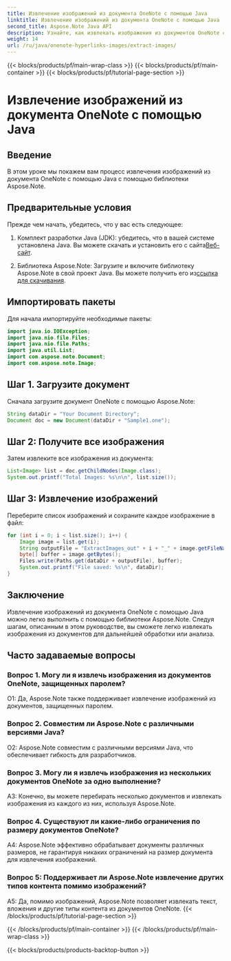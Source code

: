 ```yaml
---
title: Извлечение изображений из документа OneNote с помощью Java
linktitle: Извлечение изображений из документа OneNote с помощью Java
second_title: Aspose.Note Java API
description: Узнайте, как извлекать изображения из документов OneNote с помощью Java с библиотекой Aspose.Note. Следуйте нашему пошаговому руководству для бесшовного извлечения изображений.
weight: 14
url: /ru/java/onenote-hyperlinks-images/extract-images/
---
```


{{< blocks/products/pf/main-wrap-class >}}
{{< blocks/products/pf/main-container >}}
{{< blocks/products/pf/tutorial-page-section >}}

# Извлечение изображений из документа OneNote с помощью Java

## Введение

В этом уроке мы покажем вам процесс извлечения изображений из документа OneNote с помощью Java с помощью библиотеки Aspose.Note.

## Предварительные условия

Прежде чем начать, убедитесь, что у вас есть следующее:

1.  Комплект разработки Java (JDK): убедитесь, что в вашей системе установлена Java. Вы можете скачать и установить его с сайта[Веб-сайт](https://www.oracle.com/java/technologies/javase-jdk15-downloads.html).

2.  Библиотека Aspose.Note: Загрузите и включите библиотеку Aspose.Note в свой проект Java. Вы можете получить его из[ссылка для скачивания](https://releases.aspose.com/note/java/).

## Импортировать пакеты

Для начала импортируйте необходимые пакеты:

```java
import java.io.IOException;
import java.nio.file.Files;
import java.nio.file.Paths;
import java.util.List;
import com.aspose.note.Document;
import com.aspose.note.Image;
```

## Шаг 1. Загрузите документ

Сначала загрузите документ OneNote с помощью Aspose.Note:

```java
String dataDir = "Your Document Directory";
Document doc = new Document(dataDir + "Sample1.one");
```

## Шаг 2: Получите все изображения

Затем извлеките все изображения из документа:

```java
List<Image> list = doc.getChildNodes(Image.class);
System.out.printf("Total Images: %s\n\n", list.size());
```

## Шаг 3: Извлечение изображений

Переберите список изображений и сохраните каждое изображение в файл:

```java
for (int i = 0; i < list.size(); i++) {
    Image image = list.get(i);
    String outputFile = "ExtractImages_out" + i + "_" + image.getFileName();
    byte[] buffer = image.getBytes();
    Files.write(Paths.get(dataDir + outputFile), buffer);
    System.out.printf("File saved: %s\n", dataDir);
}
```

## Заключение

Извлечение изображений из документа OneNote с помощью Java можно легко выполнить с помощью библиотеки Aspose.Note. Следуя шагам, описанным в этом руководстве, вы сможете легко извлекать изображения из документов для дальнейшей обработки или анализа.

## Часто задаваемые вопросы

### Вопрос 1. Могу ли я извлечь изображения из документов OneNote, защищенных паролем?

О1: Да, Aspose.Note также поддерживает извлечение изображений из документов, защищенных паролем.

### Вопрос 2. Совместим ли Aspose.Note с различными версиями Java?

О2: Aspose.Note совместим с различными версиями Java, что обеспечивает гибкость для разработчиков.

### Вопрос 3. Могу ли я извлечь изображения из нескольких документов OneNote за одно выполнение?

A3: Конечно, вы можете перебирать несколько документов и извлекать изображения из каждого из них, используя Aspose.Note.

### Вопрос 4. Существуют ли какие-либо ограничения по размеру документов OneNote?

A4: Aspose.Note эффективно обрабатывает документы различных размеров, не гарантируя никаких ограничений на размер документа для извлечения изображений.

### Вопрос 5: Поддерживает ли Aspose.Note извлечение других типов контента помимо изображений?

A5: Да, помимо изображений, Aspose.Note позволяет извлекать текст, вложения и другие типы контента из документов OneNote.
{{< /blocks/products/pf/tutorial-page-section >}}

{{< /blocks/products/pf/main-container >}}
{{< /blocks/products/pf/main-wrap-class >}}

{{< blocks/products/products-backtop-button >}}
